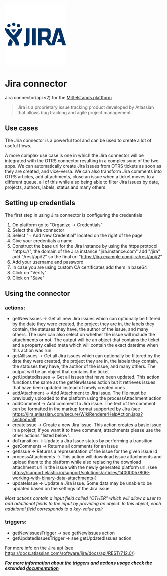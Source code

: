 ![Jira logo](logo.png "Jira logo")
  
# Jira connector

Jira connector(api v2) for the [Mittelstands plattform](https://app.msp-live.external.otc.telekomcloud.com/ "MittelStands platform")

> Jira is a proprietary issue tracking product developed by Atlassian that allows bug tracking and agile project management.

## Use cases
The Jira connector is a powerful tool and can be used to create a lot of useful flows. 

A more complex use case is one in which the Jira connector will be integrated with the OTRS connector resulting in a complex sync of the two apps. We can automatically create Jira issues from OTRS tickets as soon as they are created, and vice-versa. We can also transform Jira comments into OTRS articles, add attachments, close an issue when a ticket moves to a different queue, all of this while also being able to filter Jira issues by date, projects, authors, labels, status and many others.     

## Setting up credentials
The first step in using Jira connector is configuring the credentials
1. On platform go to "Organize → Credentials"
2. Select the Jira connector
3. Select "+ Add New Credential" located on the right of the page
4. Give your credentials a name
5. Construct the base url for the Jira instance by using the https protocol "https://", the domain of the Jira instance "jira.instance.com" add "/jira" add "/rest/api/2"
  so the final url "https://jira.example.com/jira/rest/api/2"
6. Add your username and password
7. In case you are using custom CA certificates add them in base64
8. Click on "Verify"
9. Click on "Save"

## Using the connector
### actions: 
* getNewIssues → Get all new Jira issues which can optionally be filtered by the date they were created, the project they are in, the labels they contain, the statuses they have, the author of the issue, and many others. The user can also select on whether the issue will include the attachments or not. The output will be an object that contains the ticket and a property called meta which will contain the exact datetime when this action was run
* getAllIssues → Get all Jira issues which can optionally be filtered by the date they were created, the project they are in, the labels they contain, the statuses they have, the author of the issue, and many others. The output will be an object that contains the ticket
* getUpdatedIssues → Get all issues that have been updated. This action functions the same as the getNewIssues action but it retrieves issues that have been updated instead of newly created ones
* addAttachment → Add Attachment to Jira issue. The file must be previously uploaded to the platform using the processAttachment action     
* addComment → Add comment to Jira issue. The text of the comment can be formatted in the markup format supported by Jira
(see https://jira.atlassian.com/secure/WikiRendererHelpAction.jspa?section=all)  
* createIssue → Create a new Jira Issue. This action creates a basic issue in a project, if you want it to have comment, attachments please use the other actions "listed below".
* doTransition → Update a Jira Issue status by performing a transition
* getComments → Returns all comments for an issue
* getIssue → Returns a representation of the issue for the given issue id
* processAttachments → This action will download issue attachments and upload them to the platform while also replacing the download attachment url in the issue with the newly generated platform url.
(see https://support.elastic.io/support/solutions/articles/14000057806-working-with-binary-data-attachments-)
* updateIssue → Update a Jira issue. Some data may be unable to be updated based on the settings of the Jira issue

_Most actions contain a input field called "OTHER" which will allow a user to add additional fields to the input by providing an object. In this object, each additional field corresponds to a key-value pair_
  
### triggers:
* getNewIssuesTrigger → see getNewIssues action 
* getUpdatedIssuesTrigger → see getUpdatedIssues action

For more info on the Jira api (see https://docs.atlassian.com/software/jira/docs/api/REST/7.12.0/)

_**For more information about the triggers and actions usage check the extended [documentation](doc/index.html)**_
